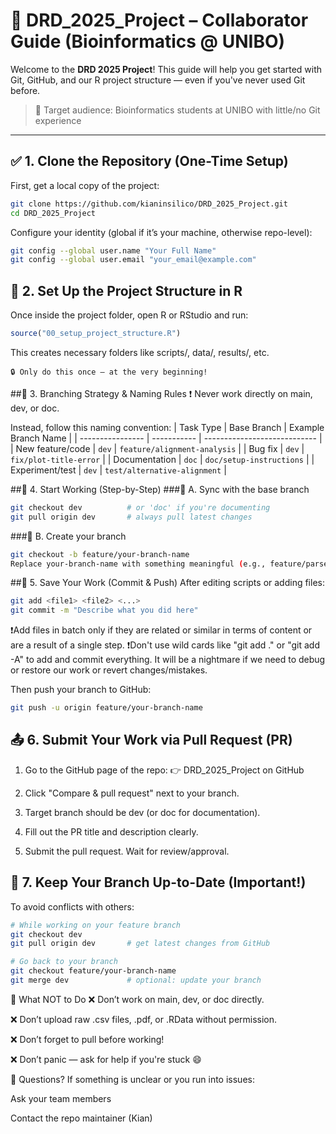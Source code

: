 # 🧬 DRD_2025_Project – Collaborator Guide (Bioinformatics @ UNIBO)

Welcome to the **DRD 2025 Project**! This guide will help you get started with Git, GitHub, and our R project structure — even if you've never used Git before.

> 🧠 Target audience: Bioinformatics students at UNIBO with little/no Git experience

---

## ✅ 1. Clone the Repository (One-Time Setup)

First, get a local copy of the project:

```bash
git clone https://github.com/kianinsilico/DRD_2025_Project.git
cd DRD_2025_Project
```
Configure your identity (global if it’s your machine, otherwise repo-level):
```bash
git config --global user.name "Your Full Name"
git config --global user.email "your_email@example.com"
```
## 🧱 2. Set Up the Project Structure in R
Once inside the project folder, open R or RStudio and run:
```R
source("00_setup_project_structure.R")
```
This creates necessary folders like scripts/, data/, results/, etc.

    🔒 Only do this once — at the very beginning!

##🌿 3. Branching Strategy & Naming Rules
❗ Never work directly on main, dev, or doc.

Instead, follow this naming convention:
| Task Type        | Base Branch | Example Branch Name          |
| ---------------- | ----------- | ---------------------------- |
| New feature/code | `dev`       | `feature/alignment-analysis` |
| Bug fix          | `dev`       | `fix/plot-title-error`       |
| Documentation    | `doc`       | `doc/setup-instructions`     |
| Experiment/test  | `dev`       | `test/alternative-alignment` |

##🧪 4. Start Working (Step-by-Step)
###🔄 A. Sync with the base branch
```bash
git checkout dev          # or 'doc' if you're documenting
git pull origin dev       # always pull latest changes
```
###🌿 B. Create your branch
```bash
git checkout -b feature/your-branch-name
Replace your-branch-name with something meaningful (e.g., feature/parse-uniprot-data).
```

##💾 5. Save Your Work (Commit & Push)
After editing scripts or adding files:
```bash
git add <file1> <file2> <...>
git commit -m "Describe what you did here"
```
❗Add files in batch only if they are related or similar in terms of content or are a result of a single step.
❗Don't use wild cards like "git add ." or "git add -A" to add and commit everything. It will be a nightmare if we need to debug or restore our work or revert changes/mistakes.

Then push your branch to GitHub:

```bash
git push -u origin feature/your-branch-name
```
## 📤 6. Submit Your Work via Pull Request (PR)
1. Go to the GitHub page of the repo:
👉 DRD_2025_Project on GitHub

2. Click "Compare & pull request" next to your branch.

3. Target branch should be dev (or doc for documentation).

3. Fill out the PR title and description clearly.

4. Submit the pull request. Wait for review/approval.

## 🔁 7. Keep Your Branch Up-to-Date (Important!)
To avoid conflicts with others:

``` bash
# While working on your feature branch
git checkout dev
git pull origin dev       # get latest changes from GitHub

# Go back to your branch
git checkout feature/your-branch-name
git merge dev             # optional: update your branch
```
🚫 What NOT to Do
❌ Don’t work on main, dev, or doc directly.

❌ Don’t upload raw .csv files, .pdf, or .RData without permission.

❌ Don’t forget to pull before working!

❌ Don’t panic — ask for help if you're stuck 😄

🙋 Questions?
If something is unclear or you run into issues:

Ask your team members

Contact the repo maintainer (Kian)


